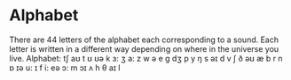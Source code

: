# Alphabet
There are 44 letters of the alphabet each corresponding to a sound. Each letter is written in a different way depending on where in the universe you live.
Alphabet:
tʃ
aʊ
t
ʊ
ʊə
k
ɜ:
ʒ
a:
z
w
ə
e
g
dʒ
p
y
ŋ
s
əɪ
d
v
ʃ
ð
əʊ
æ
b
r
n
ɒ
ɪə
u:
ɪ
f
i:
eə
ɔ:
m
ɔɪ
ʌ
h
θ
aɪ
l